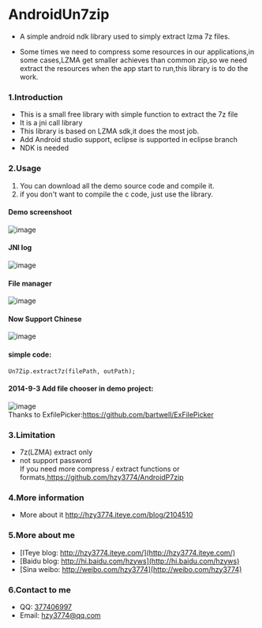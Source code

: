 AndroidUn7zip
==================

* A simple android ndk library used to simply extract lzma 7z files.<br>

* Some times we need to compress some resources in our applications,in some cases,LZMA 
 get smaller achieves than common zip,so we need extract the resources when the app 
start to run,this library is to do the work.<br>

### 1.Introduction
* This is a small free library with simple function to extract the 7z file
* It is a jni call library
* This library is based on LZMA sdk,it does the most job.
* Add Android studio support, eclipse is supported in eclipse branch
* NDK is needed

### 2.Usage

1. You can download all the demo source code and compile it.<br>
2. if you don't want to compile the c code, just use the library.

#### Demo screenshoot
![image](https://raw.githubusercontent.com/hzy3774/AndroidUn7zip/master/images/screen.gif)
#### JNI log
![image](https://raw.githubusercontent.com/hzy3774/AndroidUn7zip/master/images/jnilog.png)
#### File manager
![image](https://raw.githubusercontent.com/hzy3774/AndroidUn7zip/master/images/file.png)
#### Now Support Chinese
![image](https://raw.githubusercontent.com/hzy3774/AndroidUn7zip/master/images/log2.png)
#### simple code:
```
Un7Zip.extract7z(filePath, outPath);
```
    
#### 2014-9-3 Add file chooser in demo project:
![image](https://raw.githubusercontent.com/hzy3774/AndroidUn7zip/master/images/screen1.gif)<br>
Thanks to ExfilePicker:https://github.com/bartwell/ExFilePicker

### 3.Limitation
* 7z(LZMA) extract only
* not support password<br>
If you need more compress / extract functions or formats,https://github.com/hzy3774/AndroidP7zip

### 4.More information
* More about it http://hzy3774.iteye.com/blog/2104510 <br>

### 5.More about me
* [ITeye blog: http://hzy3774.iteye.com/](http://hzy3774.iteye.com/)
* [Baidu blog: http://hi.baidu.com/hzyws](http://hi.baidu.com/hzyws)
* [Sina weibo: http://weibo.com/hzy3774](http://weibo.com/hzy3774)

### 6.Contact to me
* QQ: [377406997](http://wpa.qq.com/msgrd?v=3&uin=377406997&site=qq&menu=yes)
* Email: [hzy3774@qq.com](mailto:hzy3774@qq.com)



